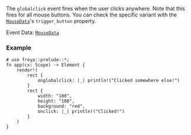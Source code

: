 The `globalclick` event fires when the user clicks anywhere.
Note that this fires for all mouse buttons.
You can check the specific variant with the [`MouseData`](crate::events::MouseData)'s `trigger_button` property.

Event Data: [`MouseData`](crate::events::MouseData)

### Example

```rust, no_run
# use freya::prelude::*;
fn app(cx: Scope) -> Element {
    render!(
        rect {
            onglobalclick: |_| println!("Clicked somewhere else!")
        }
        rect {
            width: "100",
            height: "100",
            background: "red",
            onclick: |_| println!("Clicked!")
        }
    )
}
```